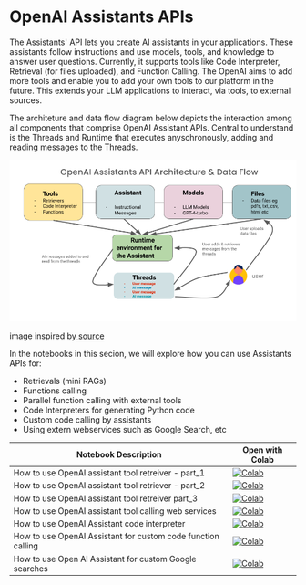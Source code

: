 
# OpenAI Assistants APIs

The Assistants' API lets you create AI assistants in your applications. These assistants follow instructions and use models, tools, and knowledge to answer user questions. Currently, it supports tools like Code Interpreter, Retrieval (for files uploaded), and Function Calling. The OpenAI aims to add more tools and enable you to add your own tools to our platform in the future. This extends your LLM applications to interact, via tools, to external sources.

The architeture and data flow diagram below depicts the interaction among all
components that comprise OpenAI Assistant APIs. Central to understand is the 
Threads and Runtime that executes anyschronously, adding and reading messages
to the Threads.

<img src="./images/assistant_arch.png">

image inspired by[ source](https://www.youtube.com/watch?v=yzNG3NnF0YE)

In the notebooks in this secion, we will explore how you can use Assistants APIs for:
 * Retrievals (mini RAGs)
 * Functions calling
 * Parallel function calling with external tools
 * Code Interpreters for generating Python code
 * Custom code calling by assistants
 * Using extern webservices such as Google Search, etc

 | Notebook Description| Open with Colab |
|--------------------|-----------------|
| How to use OpenAI assistant tool retreiver - part_1| [![Colab](https://colab.research.google.com/assets/colab-badge.svg)](https://colab.research.google.com/github/dmatrix/genai-cookbook/blob/main/assistants/1_how_to_use_assistant_tool_retriever_part_1.ipynb) |
| How to use OpenAI assistant tool retriever - part_2| [![Colab](https://colab.research.google.com/assets/colab-badge.svg)](https://colab.research.google.com/github/dmatrix/genai-cookbook/blob/main/assistants/2_how_to_use_assistant_tool_retriever_part_2.ipynb) |
| How to use OpenAI assistant tool retreiver part_3| [![Colab](https://colab.research.google.com/assets/colab-badge.svg)](https://colab.research.google.com/github/dmatrix/genai-cookbook/blob/main/assistants/3_how_to_use_assistant_tool_retriever_part_3.ipynb)|
| How to use OpenAI assistant tool calling web services | [![Colab](https://colab.research.google.com/assets/colab-badge.svg)](https://colab.research.google.com/github/dmatrix/genai-cookbook/blob/main/assistants/4_how_to_use_parallel_function_calling.ipynb) |
| How to use OpenAI Assistant code interpreter| [![Colab](https://colab.research.google.com/assets/colab-badge.svg)](https://colab.research.google.com/github/dmatrix/genai-cookbook/blob/main/assistants/5_how_to_use_code_interpreter.ipynb)|
| How to use OpenAI Assistant for custom code function calling| [![Colab](https://colab.research.google.com/assets/colab-badge.svg)](https://colab.research.google.com/github/dmatrix/genai-cookbook/blob/main/assistants/6_how_to_use_function_calling_tool.ipynb) |
| How to use Open AI Assistant for custom Google searches|[![Colab](https://colab.research.google.com/assets/colab-badge.svg)](https://colab.research.google.com/github/dmatrix/genai-cookbook/blob/main/assistants/7_how_to_use_function_calling_tool_google_search.ipynb)| 